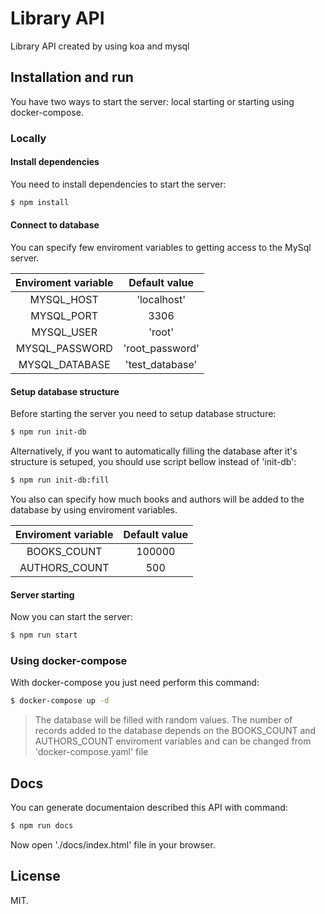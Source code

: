 # Library API

Library API created by using koa and mysql

## Installation and run

You have two ways to start the server: local starting or starting using docker-compose.

### Locally

#### Install dependencies

You need to install dependencies to start the server:

```sh
$ npm install
```

#### Connect to database

You can specify few enviroment variables to getting access to the MySql server.

| Enviroment variable | Default value   |
| :-----------------: |:---------------:|
| MYSQL_HOST          | 'localhost'     |
| MYSQL_PORT          | 3306            |
| MYSQL_USER          | 'root'          |
| MYSQL_PASSWORD      | 'root_password' |
| MYSQL_DATABASE      | 'test_database' |

#### Setup database structure

Before starting the server you need to setup database structure:

```sh
$ npm run init-db
```

Alternatively, if you want to automatically filling the database after it's structure is setuped, you should use script bellow instead of 'init-db':

```sh
$ npm run init-db:fill
```

You also can specify how much books and authors will be added to the database by using enviroment variables.

| Enviroment variable | Default value   |
| :-----------------: |:---------------:|
| BOOKS_COUNT         | 100000          |
| AUTHORS_COUNT       | 500             |

#### Server starting

Now you can start the server:

```sh
$ npm run start
```

### Using docker-compose

With docker-compose you just need perform this command:

```sh
$ docker-compose up -d
```

> The database will be filled with random values. The number of records added to the database depends on the BOOKS_COUNT and AUTHORS_COUNT enviroment variables and can be changed from 'docker-compose.yaml' file

## Docs

You can generate documentaion described this API with command:

``` sh
$ npm run docs
```

Now open './docs/index.html' file in your browser.

## License

MIT.
